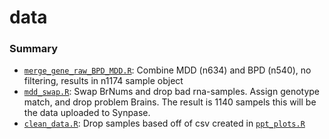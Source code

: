 data
========

### Summary
* [`merge_gene_raw_BPD_MDD.R`](merge_gene_raw_BPD_MDD.R): Combine MDD (n634) and BPD (n540), no filtering, results in n1174 sample object
* [`mdd_swap.R`](mdd_swap.R): Swap BrNums and drop bad rna-samples. Assign genotype match, and drop problem Brains. The result is 1140 sampels this will be the data uploaded to Synpase.
* [`clean_data.R`](clean_data.R): Drop samples based off of csv created in [`ppt_plots.R`](ppt_plots.R) 

